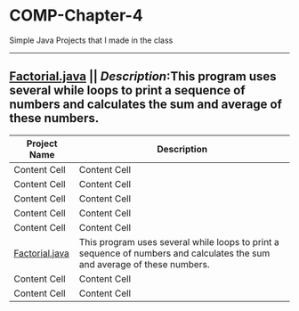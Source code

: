 # COMP-Chapter-4


Simple Java Projects that I made in the class

---
[Factorial.java](https://github.com/taylankalkan01/COMP-Chapter-4/blob/master/Repetition%20Structures%20%26%20loops/src/Factorial.java) ||
**_Description_**:This program uses several while loops to print a sequence of numbers and calculates the sum and average of these numbers.
---

Project Name  | **Description**
------------- | -------------
Content Cell  | Content Cell
Content Cell  | Content Cell
Content Cell  | Content Cell
Content Cell  | Content Cell
Content Cell  | Content Cell
[Factorial.java](https://github.com/taylankalkan01/COMP-Chapter-4/blob/master/Repetition%20Structures%20%26%20loops/src/Factorial.java) | This program uses several while loops to print a sequence of numbers and calculates the sum and average of these numbers.
Content Cell  | Content Cell
Content Cell  | Content Cell
